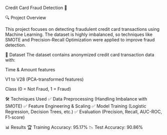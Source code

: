 Credit Card Fraud Detection 🚀

🔍 Project Overview

This project focuses on detecting fraudulent credit card transactions using Machine Learning. The dataset is highly imbalanced, so techniques like SMOTE and Precision-Recall Optimization were applied to improve fraud detection.

📂 Dataset
The dataset contains anonymized credit card transaction data with:

Time & Amount features

V1 to V28 (PCA-transformed features)

Class (0 = Not Fraud, 1 = Fraud)

🛠️ Techniques Used
✅ Data Preprocessing (Handling Imbalance with SMOTE)
✅ Feature Engineering & Scaling
✅ Model Training (Logistic Regression, Decision Trees, etc.)
✅ Evaluation (Precision, Recall, AUC-ROC, F1-score)

📊 Results
🏆 Training Accuracy: 95.17%
📉 Test Accuracy: 90.86%
